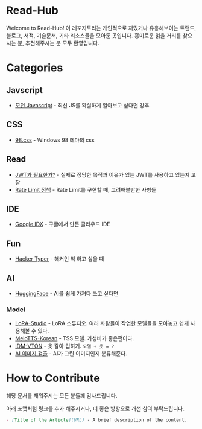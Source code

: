 # Read-Hub

Welcome to Read-Hub! 이 레포지토리는 개인적으로 재밌거나 유용해보이는 트랜드, 블로그, 서적, 기술문서, 기타 리소스들을 모아둔 곳입니다. 흥미로운 읽을 거리를 찾으시는 분, 추천해주시는 분 모두 환영입니다.

# Categories

## Javscript

- [모던 Javascript](https://ko.javascript.info/) - 최신 JS를 확실하게 알아보고 싶다면 강추

## CSS

- [98.css](https://jdan.github.io/98.css/) - Windows 98 테마의 css

## Read

- [JWT가 필요한가?](https://blog.ploetzli.ch/2024/should-i-use-jwt-for-authentication/) - 실제로 정당한 목적과 이유가 있는 JWT를 사용하고 있는지 고찰
- [Rate Limit 정책](https://www.mimul.com/blog/about-rate-limit-algorithm/) - Rate Limit를 구현할 때, 고려해볼만한 사항들

## IDE

- [Google IDX](https://idx.google.com/) - 구글에서 만든 클라우드 IDE

## Fun

- [Hacker Typer](https://hackertyper.com/) - 해커인 척 하고 싶을 때

## AI 

- [HuggingFace](https://huggingface.co/) - AI를 쉽게 가져다 쓰고 싶다면

### Model

- [LoRA-Studio](https://huggingface.co/spaces/enzostvs/lora-studio) - LoRA 스튜디오. 여러 사람들이 작업한 모델들을 모아놓고 쉽게 사용해볼 수 있다.
- [MeloTTS-Korean](https://huggingface.co/myshell-ai/MeloTTS-Korean) - TSS 모델. 가성비가 좋은편이다.
- [IDM-VTON](https://huggingface.co/spaces/yisol/IDM-VTON) - 옷 갈아 입히기. `모델 + 옷 = ?`
- [AI 이미지 검출](https://huggingface.co/umm-maybe/AI-image-detector) - AI가 그린 이미지인지 분류해준다.

# How to Contribute

해당 문서를 채워주시는 모든 분들께 감사드립니다.

아래 포맷처럼 링크를 추가 해주시거나, 더 좋은 방향으로 개선 참여 부탁드립니다.

  ```markdown
  - [Title of the Article](URL) - A brief description of the content.
  ```
